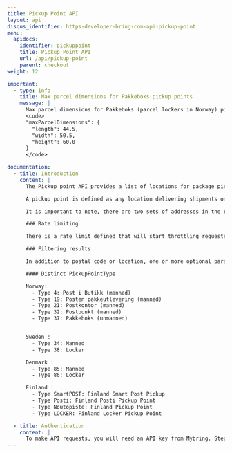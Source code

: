 ```yaml
---
title: Pickup Point API
layout: api
disqus_identifier: https-developer-bring-com-api-pickup-point
menu:
  apidocs:
    identifier: pickuppoint
    title: Pickup Point API
    url: /api/pickup-point
    parent: checkout
weight: 12

important:
  - type: info
    title: Max parcel dimensions for Pakkeboks pickup points
    message: |
      Max parcel dimensions for Pakkeboks (parcel lockers in Norway) pickup points can now be used to filter out pickup points based on parcel size on the client side, and thus preventing failed bookings during checkout. JSON field:
      <code>
      "maxParcelDimensions": {
        "length": 44.5,
        "width": 50.5,
        "height": 60.0
      }
      </code>

documentation:
  - title: Introduction
    content: |
      The Pickup point API provides a list of locations for package pickup. Based on a specified postal code or a geographical location, the 10 nearest pickup points are returned, sorted by driving time by car(source: Google). In instances where google is unable to retrieve driving times from a location to a pickup point(e.g. location on mainland and pickup point on an island), these pickup points will be sorted by aerial distance and placed last in the list. Response is available as either XML or JSON.

      A pickup point is defined as any location delivering shipments on behalf of Bring and Posten, such as post offices, selected grocery stores, lockers, etc.

      It is important to note, there are two sets of addresses in the response, postbox (address, postalCode) and visiting address (visitingAddress, visitingPostalCode). Postbox address is required to get a package produced correctly, use this AS RECIPIENT address on label. Visiting address is more appropriate for user interface (Street address of the PIB).

      ### Rate limiting

      There is a rate limit defined that will start throttling requests generated by your client to this API if the number of requests per second exceeds 60. When rate limiting occurs, the response will contain Http status code 429. If you have a use case requiring rates exceeding the limit, please contact developer-booking@bring.com for assistance.

      ### Filtering results

      In addition to postal code or location, one or more optional parameters can be added to the request, adding additional restrictions to the pickup points being returned. One such parameter is `searchForText=<texts>`, resulting in a response where all pickup points have at least a partial match with the search string given in `<texts>`. This can be the name of the pickup point, its address, city, county, municipality or location. Go to the reference table or see additional examples for more information.

      #### Distinct PickupPointType

      Norway:
        - Type 4: Post i Butikk (manned)
        - Type 19: Posten pakkeutlevering (manned)
        - Type 21: Postkontor (manned)
        - Type 32: Postpunkt (manned)
        - Type 37: Pakkeboks (unmanned)


      Sweden :
        - Type 34: Manned
        - Type 38: Locker

      Denmark :
        - Type 85: Manned
        - Type 86: Locker

      Finland :
        - Type SmartPOST: Finland Smart Post Pickup
        - Type Posti: Finland Posti Pickup Point
        - Type Noutopiste: Finland Pickup Point
        - Type LOCKER: Finland Locker Pickup Point

  - title: Authentication
    content: |
      To make API requests, you will need an API key from Mybring. Steps for getting a key and description of headers can be found on the general API [Getting Started / Authentication](/api/#authentication) page.
---
```

